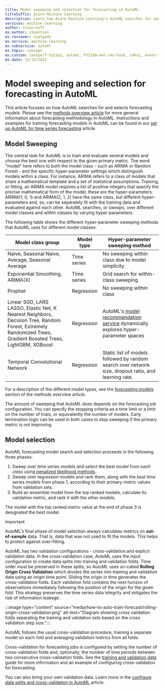 ```yaml
---
title: Model sweeping and selection for forecasting in AutoML
titleSuffix: Azure Machine Learning
description: Learn how Azure Machine Learning's AutoML searches for and selects forecasting models
services: machine-learning
author: ctian-msft
ms.author: chuantian
ms.reviewer: ssalgado 
ms.service: machine-learning
ms.subservice: automl
ms.topic: concept
ms.custom: contperf-fy21q1, automl, FY21Q4-aml-seo-hack, sdkv1, event-tier1-build-2022
ms.date: 12/15/2022
---
```


# Model sweeping and selection for forecasting in AutoML
This article focuses on how AutoML searches for and selects forecasting models. Please see the [methods overview article](./concept-automl-forecasting-methods.md) for more general information about forecasting methodology in AutoML. Instructions and examples for training forecasting models in AutoML can be found in our [set up AutoML for time series forecasting](./how-to-auto-train-forecast.md) article.

## Model Sweeping
The central task for AutoML is to train and evaluate several models and choose the best one with respect to the given primary metric. The word "model" here refers to both the model class - such as ARIMA or Random Forest - and the specific hyper-parameter settings which distinguish models within a class. For instance, ARIMA refers to a class of models that share a mathematical template and a set of statistical assumptions. Training, or fitting, an ARIMA model requires a list of positive integers that specify the precise mathematical form of the model; these are the hyper-parameters. ARIMA(1, 0, 1) and ARIMA(2, 1, 2) have the same class, but different hyper-parameters and, so, can be separately fit with the training data and evaluated against each other. AutoML searches, or _sweeps_, over different model classes and within classes by varying hyper-parameters.

The following table shows the different hyper-parameter sweeping methods that AutoML uses for different model classes:

Model class group | Model type | Hyper-parameter sweeping method
---- | ---- | ----
Naive, Seasonal Naive, Average, Seasonal Average | Time series | No sweeping within class due to model simplicity
Exponential Smoothing, ARIMA(X) | Time series | Grid search for within-class sweeping
Prophet | Regression | No sweeping within class
Linear SGD, LARS LASSO, Elastic Net, K Nearest Neighbors, Decision Tree, Random Forest, Extremely Randomized Trees, Gradient Boosted Trees, LightGBM, XGBoost | Regression | AutoML's [model recommendation service](https://www.microsoft.com/research/publication/probabilistic-matrix-factorization-for-automated-machine-learning/) dynamically explores hyper-parameter spaces
Temporal Convolutional Network | Regression | Static list of models followed by random search over network size, dropout ratio, and learning rate.

For a description of the different model types, see the [forecasting models](./concept-automl-forecasting-methods.md#forecasting-models-in-automl) section of the methods overview article.

The amount of sweeping that AutoML does depends on the forecasting job configuration. You can specify the stopping criteria as a time limit or a limit on the number of trials, or equivalently the number of models. Early termination logic can be used in both cases to stop sweeping if the primary metric is not improving.

## Model selection
AutoML forecasting model search and selection proceeds in the following three phases:

1. Sweep over time series models and select the best model from _each class_ using [penalized likelihood methods](https://otexts.com/fpp3/arima-estimation.html#information-criteria).
2. Sweep over regression models and rank them, along with the best time series models from phase 1, according to their primary metric values from validation sets.
3. Build an ensemble model from the top ranked models, calculate its validation metric, and rank it with the other models.

The model with the top ranked metric value at the end of phase 3 is designated the best model.

> [!IMPORTANT]
> AutoML's final phase of model selection always calculates metrics on **out-of-sample** data. That is, data that was not used to fit the models. This helps to protect against over-fitting.

AutoML has two validation configurations - cross-validation and explicit validation data. In the cross-validation case, AutoML uses the input configuration to create data splits into training and validation folds. Time order must be preserved in these splits, so AutoML uses so-called **Rolling Origin Cross Validation** which divides the series into training and validation data using an origin time point. Sliding the origin in time generates the cross-validation folds. Each validation fold contains the next horizon of observations immediately following the position of the origin for the given fold. This strategy preserves the time series data integrity and mitigates the risk of information leakage.  

:::image type="content" source="media/how-to-auto-train-forecast/rolling-origin-cross-validation.png" alt-text="Diagram showing cross validation folds separating the training and validation sets based on the cross validation step size.":::

AutoML follows the usual cross-validation procedure, training a separate model on each fold and averaging validation metrics from all folds. 

Cross-validation for forecasting jobs is configured by setting the number of cross-validation folds and, optionally, the number of time periods between two consecutive cross-validation folds. See the [training and validation data](./how-to-auto-train-forecast.md#training-and-validation-data) guide for more information and an example of configuring cross-validation for forecasting.

You can also bring your own validation data. Learn more in the [configure data splits and cross-validation in AutoML](how-to-configure-cross-validation-data-splits.md#provide-validation-data) article.

